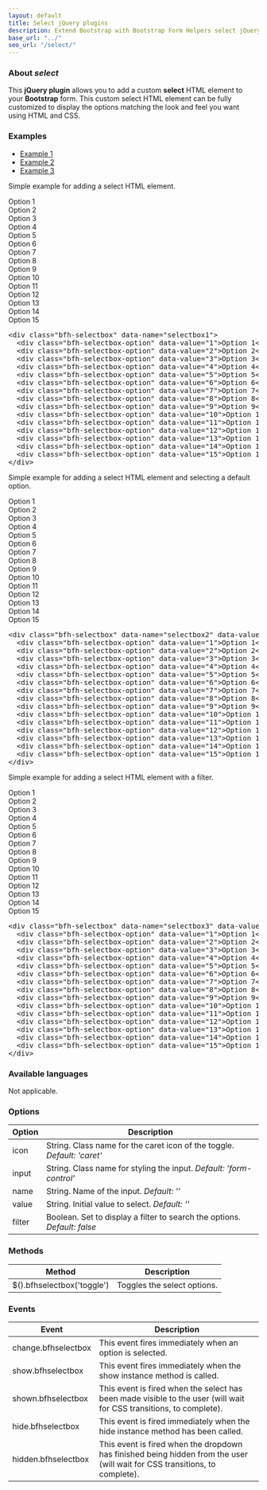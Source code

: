 ```yaml
---
layout: default
title: Select jQuery plugins
description: Extend Bootstrap with Bootstrap Form Helpers select jQuery plugins.
base_url: "../"
seo_url: "/select/"
---
```


### About *select*

This **jQuery plugin** allows you to add a custom **select** HTML element to your **Bootstrap** form.
This custom select HTML element can be fully customized to display the options matching
the look and feel you want using HTML and CSS.


### Examples

<ul id="example-tab" class="nav nav-tabs">
  <li class="active">
    <a href="#example1" data-toggle="tab">Example 1</a>
  </li>
  <li>
    <a href="#example2" data-toggle="tab">Example 2</a>
  </li>
  <li>
    <a href="#example3" data-toggle="tab">Example 3</a>
  </li>
</ul>
<div id="example-content" class="tab-content">
  <div class="tab-pane fade in active" id="example1">
    <form class="example form-inline">
      <p>Simple example for adding a select HTML element.</p>
      <div class="bfh-selectbox" data-name="selectbox1">
        <div class="bfh-selectbox-option" data-value="1">Option 1</div>
        <div class="bfh-selectbox-option" data-value="2">Option 2</div>
        <div class="bfh-selectbox-option" data-value="3">Option 3</div>
        <div class="bfh-selectbox-option" data-value="4">Option 4</div>
        <div class="bfh-selectbox-option" data-value="5">Option 5</div>
        <div class="bfh-selectbox-option" data-value="6">Option 6</div>
        <div class="bfh-selectbox-option" data-value="7">Option 7</div>
        <div class="bfh-selectbox-option" data-value="8">Option 8</div>
        <div class="bfh-selectbox-option" data-value="9">Option 9</div>
        <div class="bfh-selectbox-option" data-value="10">Option 10</div>
        <div class="bfh-selectbox-option" data-value="11">Option 11</div>
        <div class="bfh-selectbox-option" data-value="12">Option 12</div>
        <div class="bfh-selectbox-option" data-value="13">Option 13</div>
        <div class="bfh-selectbox-option" data-value="14">Option 14</div>
        <div class="bfh-selectbox-option" data-value="15">Option 15</div>
      </div>
    </form>
    <pre class="prettyprint">&lt;div class="bfh-selectbox" data-name="selectbox1"&gt;
  &lt;div class="bfh-selectbox-option" data-value="1"&gt;Option 1&lt;/div&gt;
  &lt;div class="bfh-selectbox-option" data-value="2"&gt;Option 2&lt;/div&gt;
  &lt;div class="bfh-selectbox-option" data-value="3"&gt;Option 3&lt;/div&gt;
  &lt;div class="bfh-selectbox-option" data-value="4"&gt;Option 4&lt;/div&gt;
  &lt;div class="bfh-selectbox-option" data-value="5"&gt;Option 5&lt;/div&gt;
  &lt;div class="bfh-selectbox-option" data-value="6"&gt;Option 6&lt;/div&gt;
  &lt;div class="bfh-selectbox-option" data-value="7"&gt;Option 7&lt;/div&gt;
  &lt;div class="bfh-selectbox-option" data-value="8"&gt;Option 8&lt;/div&gt;
  &lt;div class="bfh-selectbox-option" data-value="9"&gt;Option 9&lt;/div&gt;
  &lt;div class="bfh-selectbox-option" data-value="10"&gt;Option 10&lt;/div&gt;
  &lt;div class="bfh-selectbox-option" data-value="11"&gt;Option 11&lt;/div&gt;
  &lt;div class="bfh-selectbox-option" data-value="12"&gt;Option 12&lt;/div&gt;
  &lt;div class="bfh-selectbox-option" data-value="13"&gt;Option 13&lt;/div&gt;
  &lt;div class="bfh-selectbox-option" data-value="14"&gt;Option 14&lt;/div&gt;
  &lt;div class="bfh-selectbox-option" data-value="15"&gt;Option 15&lt;/div&gt;
&lt;/div&gt;</pre>
  </div>
  <div class="tab-pane fade" id="example2">
    <form class="example form-inline">
      <p>Simple example for adding a select HTML element and selecting a default option.</p>
      <div class="bfh-selectbox" data-name="selectbox2" data-value="12">
        <div class="bfh-selectbox-option" data-value="1">Option 1</div>
        <div class="bfh-selectbox-option" data-value="2">Option 2</div>
        <div class="bfh-selectbox-option" data-value="3">Option 3</div>
        <div class="bfh-selectbox-option" data-value="4">Option 4</div>
        <div class="bfh-selectbox-option" data-value="5">Option 5</div>
        <div class="bfh-selectbox-option" data-value="6">Option 6</div>
        <div class="bfh-selectbox-option" data-value="7">Option 7</div>
        <div class="bfh-selectbox-option" data-value="8">Option 8</div>
        <div class="bfh-selectbox-option" data-value="9">Option 9</div>
        <div class="bfh-selectbox-option" data-value="10">Option 10</div>
        <div class="bfh-selectbox-option" data-value="11">Option 11</div>
        <div class="bfh-selectbox-option" data-value="12">Option 12</div>
        <div class="bfh-selectbox-option" data-value="13">Option 13</div>
        <div class="bfh-selectbox-option" data-value="14">Option 14</div>
        <div class="bfh-selectbox-option" data-value="15">Option 15</div>
      </div>
    </form>
    <pre class="prettyprint">&lt;div class="bfh-selectbox" data-name="selectbox2" data-value="12"&gt;
  &lt;div class="bfh-selectbox-option" data-value="1"&gt;Option 1&lt;/div&gt;
  &lt;div class="bfh-selectbox-option" data-value="2"&gt;Option 2&lt;/div&gt;
  &lt;div class="bfh-selectbox-option" data-value="3"&gt;Option 3&lt;/div&gt;
  &lt;div class="bfh-selectbox-option" data-value="4"&gt;Option 4&lt;/div&gt;
  &lt;div class="bfh-selectbox-option" data-value="5"&gt;Option 5&lt;/div&gt;
  &lt;div class="bfh-selectbox-option" data-value="6"&gt;Option 6&lt;/div&gt;
  &lt;div class="bfh-selectbox-option" data-value="7"&gt;Option 7&lt;/div&gt;
  &lt;div class="bfh-selectbox-option" data-value="8"&gt;Option 8&lt;/div&gt;
  &lt;div class="bfh-selectbox-option" data-value="9"&gt;Option 9&lt;/div&gt;
  &lt;div class="bfh-selectbox-option" data-value="10"&gt;Option 10&lt;/div&gt;
  &lt;div class="bfh-selectbox-option" data-value="11"&gt;Option 11&lt;/div&gt;
  &lt;div class="bfh-selectbox-option" data-value="12"&gt;Option 12&lt;/div&gt;
  &lt;div class="bfh-selectbox-option" data-value="13"&gt;Option 13&lt;/div&gt;
  &lt;div class="bfh-selectbox-option" data-value="14"&gt;Option 14&lt;/div&gt;
  &lt;div class="bfh-selectbox-option" data-value="15"&gt;Option 15&lt;/div&gt;
&lt;/div&gt;</pre>
  </div>
  <div class="tab-pane fade" id="example3">
    <form class="example form-inline">
      <p>Simple example for adding a select HTML element with a filter.</p>
      <div class="bfh-selectbox" data-name="selectbox3" data-value="12" data-filter="true">
        <div class="bfh-selectbox-option" data-value="1">Option 1</div>
        <div class="bfh-selectbox-option" data-value="2">Option 2</div>
        <div class="bfh-selectbox-option" data-value="3">Option 3</div>
        <div class="bfh-selectbox-option" data-value="4">Option 4</div>
        <div class="bfh-selectbox-option" data-value="5">Option 5</div>
        <div class="bfh-selectbox-option" data-value="6">Option 6</div>
        <div class="bfh-selectbox-option" data-value="7">Option 7</div>
        <div class="bfh-selectbox-option" data-value="8">Option 8</div>
        <div class="bfh-selectbox-option" data-value="9">Option 9</div>
        <div class="bfh-selectbox-option" data-value="10">Option 10</div>
        <div class="bfh-selectbox-option" data-value="11">Option 11</div>
        <div class="bfh-selectbox-option" data-value="12">Option 12</div>
        <div class="bfh-selectbox-option" data-value="13">Option 13</div>
        <div class="bfh-selectbox-option" data-value="14">Option 14</div>
        <div class="bfh-selectbox-option" data-value="15">Option 15</div>
      </div>
    </form>
    <pre class="prettyprint">&lt;div class="bfh-selectbox" data-name="selectbox3" data-value="12" data-filter="true"&gt;
  &lt;div class="bfh-selectbox-option" data-value="1"&gt;Option 1&lt;/div&gt;
  &lt;div class="bfh-selectbox-option" data-value="2"&gt;Option 2&lt;/div&gt;
  &lt;div class="bfh-selectbox-option" data-value="3"&gt;Option 3&lt;/div&gt;
  &lt;div class="bfh-selectbox-option" data-value="4"&gt;Option 4&lt;/div&gt;
  &lt;div class="bfh-selectbox-option" data-value="5"&gt;Option 5&lt;/div&gt;
  &lt;div class="bfh-selectbox-option" data-value="6"&gt;Option 6&lt;/div&gt;
  &lt;div class="bfh-selectbox-option" data-value="7"&gt;Option 7&lt;/div&gt;
  &lt;div class="bfh-selectbox-option" data-value="8"&gt;Option 8&lt;/div&gt;
  &lt;div class="bfh-selectbox-option" data-value="9"&gt;Option 9&lt;/div&gt;
  &lt;div class="bfh-selectbox-option" data-value="10"&gt;Option 10&lt;/div&gt;
  &lt;div class="bfh-selectbox-option" data-value="11"&gt;Option 11&lt;/div&gt;
  &lt;div class="bfh-selectbox-option" data-value="12"&gt;Option 12&lt;/div&gt;
  &lt;div class="bfh-selectbox-option" data-value="13"&gt;Option 13&lt;/div&gt;
  &lt;div class="bfh-selectbox-option" data-value="14"&gt;Option 14&lt;/div&gt;
  &lt;div class="bfh-selectbox-option" data-value="15"&gt;Option 15&lt;/div&gt;
&lt;/div&gt;</pre>
  </div>
</div>


### Available languages

Not applicable.


### Options
    
<table class="table table-striped">
  <thead>
    <tr>
      <th>Option</th>
      <th>Description</th>
    </tr>
  </thead>
  <tbody>
    <tr>
      <td>icon</td>
      <td>String. Class name for the caret icon of the toggle. <em>Default: 'caret'</em></td>
    </tr>
    <tr>
      <td>input</td>
      <td>String. Class name for styling the input. <em>Default: 'form-control'</em></td>
    </tr>
    <tr>
      <td>name</td>
      <td>String. Name of the input. <em>Default: ''</em></td>
    </tr>
    <tr>
      <td>value</td>
      <td>String. Initial value to select. <em>Default: ''</em></td>
    </tr>
    <tr>
      <td>filter</td>
      <td>Boolean. Set to display a filter to search the options. <em>Default: false</em></td>
    </tr>
  </tbody>
</table>


### Methods

<table class="table table-striped">
  <thead>
    <tr>
      <th>Method</th>
      <th>Description</th>
    </tr>
  </thead>
  <tbody>
    <tr>
      <td>$().bfhselectbox('toggle')</td>
      <td>Toggles the select options.</td>
    </tr>
  </tbody>
</table>


### Events

<table class="table table-striped">
  <thead>
    <tr>
      <th>Event</th>
      <th>Description</th>
    </tr>
  </thead>
  <tbody>
    <tr>
      <td>change.bfhselectbox</td>
      <td>This event fires immediately when an option is selected.</td>
    </tr>
    <tr>
      <td>show.bfhselectbox</td>
      <td>This event fires immediately when the show instance method is called.</td>
    </tr>
    <tr>
      <td>shown.bfhselectbox</td>
      <td>This event is fired when the select has been made visible to the user (will wait for CSS transitions, to complete).</td>
    </tr>
    <tr>
      <td>hide.bfhselectbox</td>
      <td>This event is fired immediately when the hide instance method has been called.</td>
    </tr>
    <tr>
      <td>hidden.bfhselectbox</td>
      <td>This event is fired when the dropdown has finished being hidden from the user (will wait for CSS transitions, to complete).</td>
    </tr>
  </tbody>
</table>

